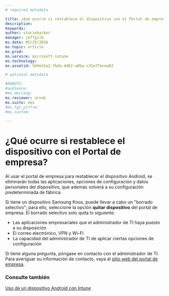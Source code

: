 ```yaml
---
# required metadata

title: ¿Qué ocurre si restablece el dispositivo con el Portal de empresa? | Microsoft Intune
description:
keywords:
author: staciebarker
manager: jeffgilb
ms.date: 05/25/2016
ms.topic: article
ms.prod:
ms.service: microsoft-intune
ms.technology:
ms.assetid: 5d4e31a2-7bda-4d62-a0ba-c31e77ecea03

# optional metadata

#ROBOTS:
#audience:
#ms.devlang:
ms.reviewer: arnab
ms.suite: ems
#ms.tgt_pltfrm:
#ms.custom:

---
```



# ¿Qué ocurre si restablece el dispositivo con el Portal de empresa?

Al usar el portal de empresa para restablecer el dispositivo Android, se eliminarán todas las aplicaciones, opciones de configuración y datos personales del dispositivo, que además volverá a su configuración predeterminada de fábrica.

Si tiene un dispositivo Samsung Knox, puede llevar a cabo un "borrado selectivo"; para ello, seleccione la opción **quitar dispositivo** del portal de empresa. El borrado selectivo solo quita lo siguiente:

- Las aplicaciones empresariales que el administrador de TI haya puesto a su disposición
- El correo electrónico, VPN y Wi-Fi
- La capacidad del administrador de TI de aplicar ciertas opciones de configuración

Si tiene alguna pregunta, póngase en contacto con el administrador de TI. Para averiguar su información de contacto, vaya al [sitio web del portal de empresa](http://portal.manage.microsoft.com).

### Consulte también
[Uso de un dispositivo Android con Intune](using-your-android-device-with-intune.md)

<!--HONumber=Jun16_HO2-->


